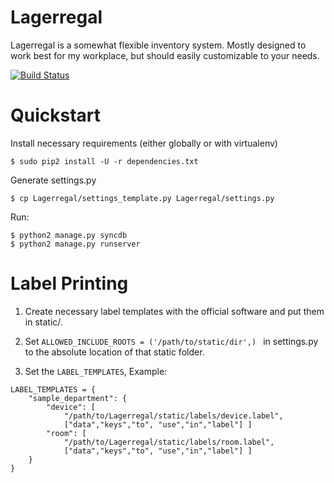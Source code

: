 Lagerregal
==========

Lagerregal is a somewhat flexible inventory system. Mostly designed to work best
for my workplace, but should easily customizable to your needs.

[![Build Status](https://travis-ci.org/MPIB/Lagerregal.png?branch=master)](https://travis-ci.org/MPIB/Lagerregal)


Quickstart
==========

Install necessary requirements (either globally or with virtualenv)

```
$ sudo pip2 install -U -r dependencies.txt
```

Generate settings.py

```
$ cp Lagerregal/settings_template.py Lagerregal/settings.py
```

Run:

```
$ python2 manage.py syncdb
$ python2 manage.py runserver
```

Label Printing
===============

1. Create necessary label templates with the official software and put them in static/.

2. Set `ALLOWED_INCLUDE_ROOTS = ('/path/to/static/dir',) ` in settings.py to the absolute location of that static folder.

3. Set the `LABEL_TEMPLATES`, Example:

```
LABEL_TEMPLATES = {
    "sample_department": {
        "device": [
            "/path/to/Lagerregal/static/labels/device.label",
            ["data","keys","to", "use","in","label"] ]
        "room": [
            "/path/to/Lagerregal/static/labels/room.label",
            ["data","keys","to", "use","in","label"] ]
    }
}
```
